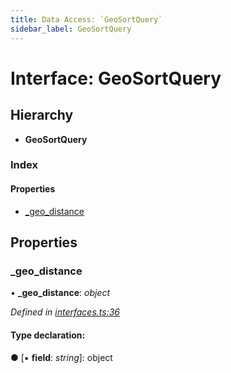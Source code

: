 ```yaml
---
title: Data Access: `GeoSortQuery`
sidebar_label: GeoSortQuery
---
```


# Interface: GeoSortQuery

## Hierarchy

* **GeoSortQuery**

### Index

#### Properties

* [_geo_distance](geosortquery.md#_geo_distance)

## Properties

###  _geo_distance

• **_geo_distance**: *object*

*Defined in [interfaces.ts:36](https://github.com/terascope/teraslice/blob/a2250fb9/packages/data-access/src/interfaces.ts#L36)*

#### Type declaration:

● \[▪ **field**: *string*\]: object
